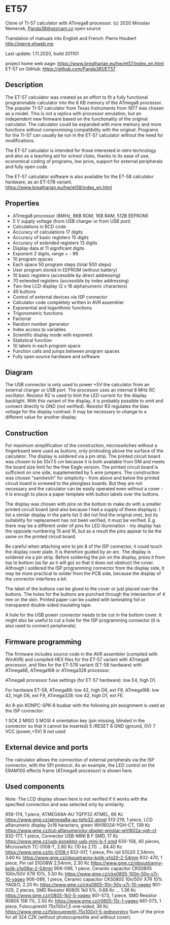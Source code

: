 # ET57
Clone of TI-57 calculator with ATmega8 processor.
(c) 2020 Miroslav Nemecek, Panda38@seznam.cz
open source

Translation of manuals into English and French: Pierre Houbert http://pierre.phweb.me

Last update: 1.11.2020, build 201101

project home web page: https://www.breatharian.eu/hw/et57/index_en.html
ET-57 on GitHub: https://github.com/Panda381/ET57


Description
-----------
The ET-57 calculator was created as an effort to fit a fully functional programmable calculator into the 8 KB memory of the ATmega8 processor. The popular TI-57 calculator from Texas Instruments from 1977 was chosen as a model. This is not a replica with processor emulation, but an independent new firmware based on the functionality of the original calculator. The calculator could be expanded with more memory and more functions without compromising compatibility with the original. Programs for the TI-57 can usually be run in the ET-57 calculator without the need for modifications.

The ET-57 calculator is intended for those interested in retro technology and also as a teaching aid for school clubs, thanks to its ease of use, economical coding of programs, low price, support for external peripherals and fully open code.

The ET-57 calculator software is also available for the ET-58 calculator hardware, as an ET-57B variant. https://www.breatharian.eu/hw/et58/index_en.html


Properties
----------
- ATmega8 processor (8MHz, 8KB ROM, 1KB RAM, 512B EEPROM)
- 5 V supply voltage (from USB charger or from USB port)
- Calculations in BCD code
- Accuracy of calculations 17 digits
- Accuracy of basic registers 15 digits
- Accuracy of extended registers 13 digits
- Display data at 11 significant digits
- Exponent 2 digits, range + - 99
- 10 program spaces
- Each space 50 program steps (total 500 steps)
- User program stored in EEPROM (without battery)
- 10 basic registers (accessible by direct addressing)
- 70 extended registers (accessible by index addressing)
- Two-line LCD display (2 x 16 alphanumeric characters)
- 40 buttons
- Control of external devices via ISP connector
- Calculator code completely written in AVR assembler
- Exponential and logarithmic functions
- Trigonometric functions
- Factorial
- Random number generator
- Index access to variables
- Scientific display mode with exponent
- Statistical function
- 10 labels in each program space
- Function calls and jumps between program spaces
- Fully open source hardware and software


Diagram
-------
The USB connector is only used to power +5V the calculator from an external charger or USB port. The processor uses an internal 8 MHz RC oscillator. Resistor R2 is used to limit the LED current for the display backlight. With this variant of the display, it is probably possible to omit and connect directly to GND (not verified). Resistor R3 regulates the bias voltage for the display contrast. It may be necessary to change to a different value for another display.


Construction
------------
For maximum simplification of the construction, microswitches without a fingerboard were used as buttons, only protruding above the surface of the calculator. The display is soldered via a pin strip. The printed circuit board was chosen to be 10x7.5 cm because it is both available from GM and meets the board size limit for the free Eagle version. The printed circuit board is sufficient on one side, supplemented by 5 wire jumpers. The construction was chosen "sandwich" for simplicity - from above and below the printed circuit board is screwed to the plexiglass boards. But they are not necessary and the calculator can be easily operated even without a cover - it is enough to place a paper template with button labels over the buttons.

The display was chosen with pins on the bottom to make do with a smaller printed circuit board (and also because I had a supply of these displays). I list a similar display in the parts list (I did not find the original one), but its suitability for replacement has not been verified, it must be verified. E.g. there may be a different order of pins for LED illumination - my display has the opposite numbering 15 and 16, but as a result the pins appear to be the same on the printed circuit board.

Be careful when attaching wire to pin 8 of the ISP connector, it could touch the display cover plate. It is therefore guided by an arc. The display is soldered via a pin strip. Before soldering the pin on the display, press it from top to bottom (as far as it will go) so that it does not obstruct the cover. Although I soldered the ISP programming connector from the display side, it may be more practical to solder from the PCB side, because the display of the connector interferes a bit.

The label of the buttons can be glued to the cover or just placed over the buttons. The holes for the buttons are punched through the intersection of 4 mm on the skin. Printed paper can be coated with laminating foil or transparent double-sided insulating tape.

A hole for the USB power connector needs to be cut in the bottom cover. It might also be useful to cut a hole for the ISP programming connector (it is also used to connect peripherals).


Firmware programming
--------------------
The firmware includes source code in the AVR assembler (compiled with WinAVR) and compiled HEX files for the ET-57 variant with ATmega8 processor, and files for the ET-57B variant (ET-58 hardware) with ATmega88, ATmega168 or ATmega328 processor.

ATmega8 processor fuse settings (for ET-57 hardware): low E4, high D1.

For hardware ET-58, ATmega88: low 42, high D6, ext F9, ATmega168: low 42, high D6, ext F9, ATmega328: low 42, high D1, ext FE.

An 8-pin KONPC-SPK-8 busbar with the following pin assignment is used as the ISP connector:

1 SCK
2 MISO
3 MOSI
4 orientation key (pin missing, blinded in the connector so that it cannot be inserted)
5 /RESET
6 GND (ground, 0V)
7 VCC (power,+5V)
8 not used


External device and ports
-------------------------
The calculator allows the connection of external peripherals via the ISP connector, with the SPI protocol. As an example, the LED control on the ERAM100 effects frame (ATmega8 processor) is shown here.


Used components
---------------
Note: The LCD display shown here is not verified if it works with the specified connection and was selected only by similarity.

958-174, 1 piece, ATMEGA8A-AU TQFP32 ATMEL, 66 Kc https://www.gme.cz/atmega8a-au-tqfp32-atmel
513-219, 1 piece, LCD alfanumeric display 2x16 haracters, green WH1602A-YGH-CT, 139 Kc https://www.gme.cz/lcd-alfanumericky-displej-winstar-wh1602a-ygh-ct
832-177, 1 piece, Connector USB-MINI B F SMD, 17 Kc https://www.gme.cz/usb-konektor-usb-mini-b-f-smd
630-158, 40 pieces, Microswitch TC-0108-T, 2.80 Kc (10 ks 2.11) ... 84.40 Kc https://www.gme.cz/tc-0108-t
832-017, 1 piece, Pin rail S1G20 2,54mm, 3.60 Kc https://www.gme.cz/oboustranny-kolik-s1g20-2-54mm
832-470, 1 piece, Pin rail S1G08W 2,54mm, 2.30 Kc https://www.gme.cz/oboustranny-kolik-s1g08w-2-54mm
906-096, 1 piece, Ceramic capacitor CKS0805 100n/50V X7R 10%, 5.50 Kc https://www.gme.cz/cks0805-100n-50v-x7r-10-yageo
906-089, 1 piece, Ceramic capacitor CKS0805 10n/50V X7R 10% YAGEO, 2.20 Kc https://www.gme.cz/cks0805-10n-50v-x7r-10-yageo
901-029, 2 pieces, SMD Resistor R0805 1k0 5%, 0.68 Kc ... 1.36 Kc https://www.gme.cz/r0805-1k0-5-yageo
901-573, 1 piece, SMD Resistor R0805 15R 1%, 2.50 Kc https://www.gme.cz/r0805-15r-1-yageo
661-073, 1 piece, Fotocuprextit 75x100x1,5 one-sided, 39 Kc https://www.gme.cz/fotocuprextit-75x100x1-5-jednovrstvy
Sum of the price for all 324 CZK (without photocuprextite and without cover).
